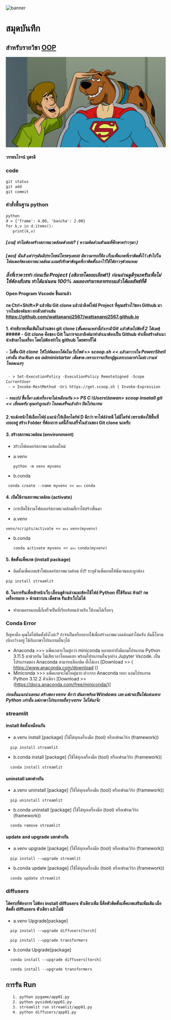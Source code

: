 ![banner](https://picsum.photos/800/250)

# สมุดบันทึก

## สำหรับรายวิชา [OOP](https://Wattanaroj2567.github.io)

![download banner](./Scoopy-Doo.jpg)
 
#### วรรธนโรจน์ บุตรดี

### code
~~~
git status
git add
git commit
~~~
### คำสั่งพื้นฐาน python
~~~
python
d = {'frame': 4.00, 'bancha': 2.00}
for k,v in d.items():
   print(k,v)
~~~


##### [ถาม] ทำไมต้องสร้างสภาพแวดล้อมด้วยล่ะ? ( ความคิดส่วนตัวผมที่ศึกษาคร่าวๆมา )
##### [ตอบ] นั่นสิ แต่ว่าๆมันมีประโยชน์โครตๆเลยอ่ะ มีความารถก็คือ เก็บแพ็คเกตที่เราติดตั้งไว้ เข้าไปในโฟลเดอร์ของสภาพแวดล้อม แถมยังรักษาข้อมูลที่เราติดตั้งเอาไว้ใช้ได้ยาวๆด้วยแหละ 

### ***สิ่งที่เราควรทำ ก่อนเริ่ม Project (อธิบายโดยละเอียด!!) ก่อนอ่านดูดีๆนะครับเพื่อไม่ให้ต้องสับสน ทำได้แน่นอน 100% ผมลองทำมาหลายรอบแล้วได้ผลลัพธ์ที่ดี*** 
#### Open Program Vscode ขึ้นมาแล้ว  
#### กด Ctrl+Shift+P แล้วพิม Git clone แล้วนำลิงค์ไฟล์ Project ที่คุณสร้างไว้ของ Github มาวางในช่องค้นหา **ยกตัวอย่างเช่น https://github.com/wattanaroj2567/wattanaroj2567.github.io**
#### 1. คำอธิบายเพิ่มเติมในส่วนของ git clone (***ขั้นตอนเหล่านี้ถ้าเรามี Git แล้วข้ามไปข้อที่ 2 ได้เลย***)                                                                                  ##### - Git clone คือของ Git ในการจะเอาลิงค์มาทำสำเนาต้องเป็น  Github ทำเพื่อสร้างสำเนานำเข้ามาในเครื่อง โดยไม่ต้องทำใน github โดยตรงก็ได้
   ##### - ไม่ขึ้น Git clone ให้ไปคัดลอกโค้ดในเว็บไซต์ >> scoop.sh << แล้วมาวางใน **PowerShell เท่านั้น ห้าม Run as administartor เด็ดขาด เพราะเราจะเรียกผู้ดูแลระบบมาทำไมล่ะ เราแค่โหลดเฉยๆ**
     - > Set-ExecutionPolicy -ExecutionPolicy RemoteSigned -Scope CurrentUser
     - > Invoke-RestMethod -Uri https://get.scoop.sh | Invoke-Expression
   ##### - รอแปป ขึ้นงี้มา แต่เครื่องจะไม่เหมือนกัน >> PS C:\Users\tawan> scoop insatall git << เยี่ยมครับ คุณทำถูกแล้ว โหลดเสร็จแล้วล้าา ปิดโปรแกรม
 #### 2.จะเด้งหน้าให้เลือกไฟล์ แนะนำให้เลือกไดร์ฟ D ดีกว่า หาไฟล์ง่ายดี ไม่มีไดร์ฟ เพราะต้องใช้พื้นที่เยอะอยู่ สร้าง Folder ที่ต้องการ แค่นี้ก็จะเสร็จในส่วนของ Git clone นะครับ
#### 3. สร้างสภาพแวดล้อม (environment) 
 - สร้างโฟลเดอร์สภาพแวดล้อมใหม่ 
 * a.venv
   ```
   python -m venv myvenv
   ```
 * b.conda
  ```
   conda create --name myvenv << ของ conda
  ```
#### 4. เปิดใช้งานสภาพแวดล้อม (activate)
 - การเปิดใช้งานโฟลเดอร์สภาพแวดล้อมที่เราได้สร้างขึ้นมา
 * a.venv
  ```
  venv/scripts/activate << ของ venv(myvenv)
  ```
* b.conda
  ```
  conda activate myvenv << ของ conda(myvenv)
  ```
#### 5. ติดตั้งแพ็คเกต (install package)
 - ติดตั้งแพ็คเกตเข้าโฟลเดอร์สภาพแวดล้อม ย้ำ!! ระบุตัวแพ็คเกตให้ชัดเจนและถูกต้อง
  ```
  pip install streamlit
  ```
#### 6. ในการรันเพื่อเข้าหน้าเว็บ เลื่อนดูด้านล่างและต้องใช้ไฟล์ Python ที่ใช้รันนะ ห้าม!! กดเครื่องหมาย > ด้านขวาบน เด็ดขาด รันเข้าเว็บไม่ได้
 - ทำตามครบแบบนี้ก็เสร็จเป็นที่เรียบร้อยแล้วครับ ใช้งานได้เรื่อยๆ

### Conda Error 
 ปัญหาคือ คุณไม่ได้ติดตั้งยังไงล่ะ? ถ้าจำเป็นหรืออยากใช้เพื่อสร้างภาพแวลดล้อมทำได้ครับ อันนี้โครตเบิกกว้างอยู่ ใช้กับภาษาโปรแกรมอื่นๆได้  
 - Anaconda  >>> แพ็คเกตจะใหญ่กว่า miniconda หลายเท่ายังดีแถมโปรแกรม Python 3.11.5 มาด้วยกัน ไม่เสียเวลาโหลดแยก พร้อมโปรแกรมอื่นๆอย่าง Jupyter Vscode. เป็นโปรแกรมของ Anaconda สามารถเลือกติด 
   ตั้งได้เอง [Download >> ( https://www.anaconda.com/download )] 
 - Miniconda >>> แพ็คเกตจะไม่ใหญ่มาก ต่างจาก Anaconda เยอะ แถมโปรแกรม Python 3.12.2 ตัวเดียว [Download >> (https://docs.anaconda.com/free/miniconda/)]

 ***ก่อนอื่นแนะนำเลยนะ สร้างของ venv ดีกว่า มันมาพร้อม Windows เลย แต่ะจะเป็นได้แค่เฉพาะ Python เท่านั้น แต่ภาษาโปรแกรมอื่นๆ venv ไม่ได้นะจ๊ะ***

### streamlit
#### install ติดตั้งเหมือนกัน
 * a.venv install [package] (ใช้ได้ทุกเครื่องมือ (tool) หรือเฟรมเวิร์ก (framework))
 ```
   pip install streamlit 
 ```
* b.conda install [package] (ใช้ได้ทุกเครื่องมือ (tool) หรือเฟรมเวิร์ก (framework))
 ```
   conda install streamlit  
 ```
  
#### uninstall แตกต่างกัน
 * a.venv uninstall [package] (ใช้ได้ทุกเครื่องมือ (tool) หรือเฟรมเวิร์ก (framework))
 ```
   pip uninstall streamlit 
 ```
 * b.conda uninstall [package] (ใช้ได้ทุกเครื่องมือ (tool) หรือเฟรมเวิร์ก (framework))
 ```
   conda remove streamlit 
 ```
 
#### update and upgrade  แตกต่างกัน
 * a.venv upgrade [package] (ใช้ได้ทุกเครื่องมือ (tool) หรือเฟรมเวิร์ก (framework))
 ```
   pip install --upgrade streamlit 
 ```
 * b.conda update [package] (ใช้ได้ทุกเครื่องมือ (tool) หรือเฟรมเวิร์ก (framework))
 ```
   conda update streamlit 
 ```

 
### diffusers
 #### ได้ครบที่ต้องการ ไม่ต้อง install diffusers ตัวเดียวเพิ่ม นี่คือตัวติดตั้งแพ็คเกตเสริมเพิ่มเติม เผื่อติดตั้ง diffusers ตัวเดียว แล้วไม่มี
 * a.venv Upgrade[package] 
 ```
   pip install --upgrade diffusers[torch]
 ```
 ```
   pip install --upgrade transformers
 ```
 * b.conda Upgrade[package]
 ```
   conda install --upgrade diffusers[torch]
 ```
 ```
   conda install --upgrade transformers
 ```

## การรัน Run
```
   1. python pygame/app01.py
   2. python pyside6/app01.py
   3. streamlit run streamlit/app01.py
   4. python diffusers/app01.py
```

